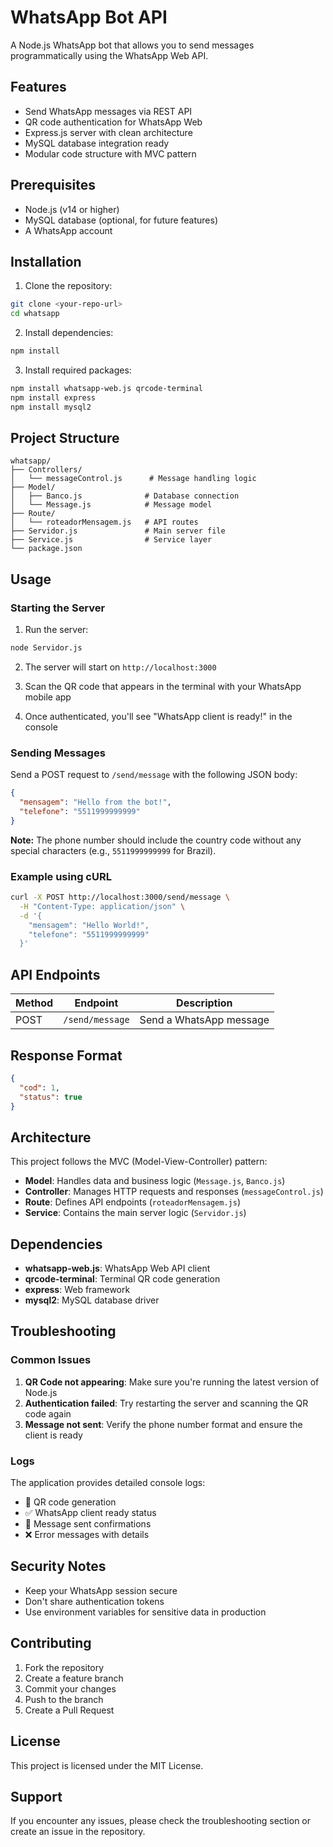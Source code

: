 # WhatsApp Bot API

A Node.js WhatsApp bot that allows you to send messages programmatically using the WhatsApp Web API.

## Features

- Send WhatsApp messages via REST API
- QR code authentication for WhatsApp Web
- Express.js server with clean architecture
- MySQL database integration ready
- Modular code structure with MVC pattern

## Prerequisites

- Node.js (v14 or higher)
- MySQL database (optional, for future features)
- A WhatsApp account

## Installation

1. Clone the repository:
```bash
git clone <your-repo-url>
cd whatsapp
```

2. Install dependencies:
```bash
npm install
```

3. Install required packages:
```bash
npm install whatsapp-web.js qrcode-terminal
npm install express
npm install mysql2
```

## Project Structure

```
whatsapp/
├── Controllers/
│   └── messageControl.js      # Message handling logic
├── Model/
│   ├── Banco.js              # Database connection
│   └── Message.js            # Message model
├── Route/
│   └── roteadorMensagem.js   # API routes
├── Servidor.js               # Main server file
├── Service.js                # Service layer
└── package.json
```

## Usage

### Starting the Server

1. Run the server:
```bash
node Servidor.js
```

2. The server will start on `http://localhost:3000`

3. Scan the QR code that appears in the terminal with your WhatsApp mobile app

4. Once authenticated, you'll see "WhatsApp client is ready!" in the console

### Sending Messages

Send a POST request to `/send/message` with the following JSON body:

```json
{
  "mensagem": "Hello from the bot!",
  "telefone": "5511999999999"
}
```

**Note:** The phone number should include the country code without any special characters (e.g., `5511999999999` for Brazil).

### Example using cURL

```bash
curl -X POST http://localhost:3000/send/message \
  -H "Content-Type: application/json" \
  -d '{
    "mensagem": "Hello World!",
    "telefone": "5511999999999"
  }'
```

## API Endpoints

| Method | Endpoint | Description |
|--------|----------|-------------|
| POST | `/send/message` | Send a WhatsApp message |

## Response Format

```json
{
  "cod": 1,
  "status": true
}
```

## Architecture

This project follows the MVC (Model-View-Controller) pattern:

- **Model**: Handles data and business logic (`Message.js`, `Banco.js`)
- **Controller**: Manages HTTP requests and responses (`messageControl.js`)
- **Route**: Defines API endpoints (`roteadorMensagem.js`)
- **Service**: Contains the main server logic (`Servidor.js`)

## Dependencies

- **whatsapp-web.js**: WhatsApp Web API client
- **qrcode-terminal**: Terminal QR code generation
- **express**: Web framework
- **mysql2**: MySQL database driver

## Troubleshooting

### Common Issues

1. **QR Code not appearing**: Make sure you're running the latest version of Node.js
2. **Authentication failed**: Try restarting the server and scanning the QR code again
3. **Message not sent**: Verify the phone number format and ensure the client is ready

### Logs

The application provides detailed console logs:
- 📱 QR code generation
- ✅ WhatsApp client ready status
- 📩 Message sent confirmations
- ❌ Error messages with details

## Security Notes

- Keep your WhatsApp session secure
- Don't share authentication tokens
- Use environment variables for sensitive data in production

## Contributing

1. Fork the repository
2. Create a feature branch
3. Commit your changes
4. Push to the branch
5. Create a Pull Request

## License

This project is licensed under the MIT License.

## Support

If you encounter any issues, please check the troubleshooting section or create an issue in the repository.


